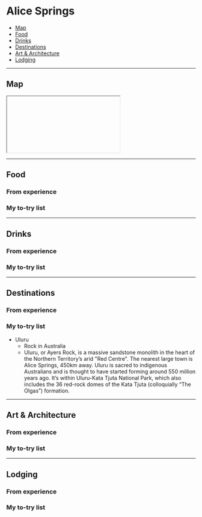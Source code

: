 # Alice Springs

- [Map](#map)
- [Food](#food)
- [Drinks](#drinks)
- [Destinations](#destinations)
- [Art & Architecture](#art--architecture)
- [Lodging](#lodging)

-----

## Map

<iframe></iframe>

-----

## Food

### From experience

### My to-try list

-----

## Drinks

### From experience

### My to-try list

-----

## Destinations

### From experience

### My to-try list

- Uluru
    - Rock in Australia
    - Uluru, or Ayers Rock, is a massive sandstone monolith in the heart of the Northern Territory’s arid "Red Centre". The nearest large town is Alice Springs, 450km away. Uluru is sacred to indigenous Australians and is thought to have started forming around 550 million years ago. It’s within Uluru-Kata Tjuta National Park, which also includes the 36 red-rock domes of the Kata Tjuta (colloquially “The Olgas”) formation.

-----

## Art & Architecture

### From experience

### My to-try list

-----

## Lodging

### From experience

### My to-try list

